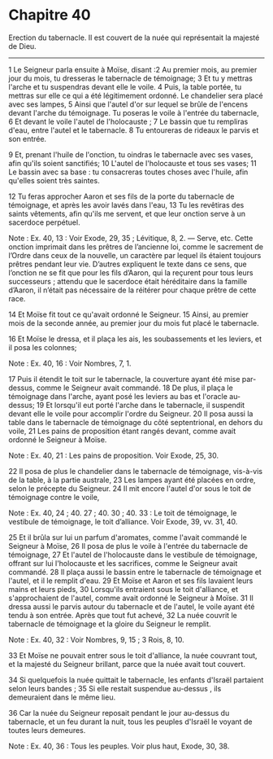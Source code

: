 # Chapitre 40

Erection du tabernacle.
Il est couvert de la nuée qui représentait la majesté de Dieu.

***

1 Le Seigneur parla ensuite à Moïse, disant :2 Au premier mois, au premier jour du mois, tu dresseras le tabernacle de témoignage; 3 Et tu y mettras l'arche et tu suspendras devant elle le voile. 4 Puis, la table portée, tu mettras sur elle ce qui a été légitimement ordonné. Le chandelier sera placé avec ses lampes, 5 Ainsi que l'autel d'or sur lequel se brûle de l'encens devant l'arche du témoignage. Tu poseras le voile à l'entrée du tabernacle, 6 Et devant le voile l'autel de l'holocauste ; 7 Le bassin que tu rempliras d'eau, entre l'autel et le tabernacle. 8 Tu entoureras de rideaux le parvis et son entrée.


9 Et, prenant l'huile de l'onction, tu oindras le tabernacle avec ses vases, afin qu'ils soient sanctifiés; 10 L'autel de l'holocauste et tous ses vases; 11 Le bassin avec sa base : tu consacreras toutes choses avec l'huile, afin qu'elles soient très saintes.


12 Tu feras approcher Aaron et ses fils de la porte du tabernacle de témoignage, et après les avoir lavés dans l'eau, 13 Tu les revêtiras des saints vêtements, afin qu'ils me servent, et que leur onction serve à un sacerdoce perpétuel.

<span class="bible-note">Note : </span> Ex. 40, 13 : Voir Exode, 29, 35 ; Lévitique, 8, 2. ― Serve, etc. Cette onction imprimait dans les prêtres de l’ancienne loi, comme le sacrement de l’Ordre dans ceux de la nouvelle, un caractère par lequel ils étaient toujours prêtres pendant leur vie. D’autres expliquent le texte dans ce sens, que l’onction ne se fit que pour les fils d’Aaron, qui la reçurent pour tous leurs successeurs ; attendu que le sacerdoce était héréditaire dans la famille d’Aaron, il n’était pas nécessaire de la réitérer pour chaque prêtre de cette race.

14 Et Moïse fit tout ce qu'avait ordonné le Seigneur. 15 Ainsi, au premier mois de la seconde année, au premier jour du mois fut placé le tabernacle.


16 Et Moïse le dressa, et il plaça les ais, les soubassements et les leviers, et il posa les colonnes;

<span class="bible-note">Note : </span> Ex. 40, 16 : Voir Nombres, 7, 1.


17 Puis il étendit le toit sur le tabernacle, la couverture ayant été mise par-dessus, comme le Seigneur avait commandé. 18 De plus, il plaça le témoignage dans l'arche, ayant posé les leviers au bas et l'oracle au-dessus; 19 Et lorsqu'il eut porté l'arche dans le tabernacle, il suspendit devant elle le voile pour accomplir l'ordre du Seigneur. 20 Il posa aussi la table dans le tabernacle de témoignage du côté septentrional, en dehors du voile, 21 Les pains de proposition étant rangés devant, comme avait ordonné le Seigneur à Moïse.

<span class="bible-note">Note : </span> Ex. 40, 21 : Les pains de proposition. Voir Exode, 25, 30.

22 Il posa de plus le chandelier dans le tabernacle de témoignage, vis-à-vis de la table, à la partie australe, 23 Les lampes ayant été placées en ordre, selon le précepte du Seigneur. 24 Il mit encore l'autel d'or sous le toit de témoignage contre le voile,

<span class="bible-note">Note : </span> Ex. 40, 24 ; 40. 27 ; 40. 30 ; 40. 33 : Le toit de témoignage, le vestibule de témoignage, le toit d’alliance. Voir Exode, 39, vv. 31, 40.

25 Et il brûla sur lui un parfum d'aromates, comme l'avait commandé le Seigneur à Moïse, 26 Il posa de plus le voile à l'entrée du tabernacle de témoignage, 27 Et l'autel de l'holocauste dans le vestibule de témoignage, offrant sur lui l'holocauste et les sacrifices, comme le Seigneur avait commandé. 28 Il plaça aussi le bassin entre le tabernacle de témoignage et l'autel, et il le remplit d'eau. 29 Et Moïse et Aaron et ses fils lavaient leurs mains et leurs pieds, 30 Lorsqu'ils entraient sous le toit d'alliance, et s'approchaient de l'autel, comme avait ordonné le Seigneur à Moïse. 31 Il dressa aussi le parvis autour du tabernacle et de l'autel, le voile ayant été tendu à son entrée. Après que tout fut achevé, 32 La nuée couvrit le tabernacle de témoignage et la gloire du Seigneur le remplit.

<span class="bible-note">Note : </span> Ex. 40, 32 : Voir Nombres, 9, 15 ; 3 Rois, 8, 10.

33 Et Moïse ne pouvait entrer sous le toit d'alliance, la nuée couvrant tout, et la majesté du Seigneur brillant, parce que la nuée avait tout couvert.


34 Si quelquefois la nuée quittait le tabernacle, les enfants d'Israël partaient selon leurs bandes ; 35 Si elle restait suspendue au-dessus , ils demeuraient dans le même lieu.


36 Car la nuée du Seigneur reposait pendant le jour au-dessus du tabernacle, et un feu durant la nuit, tous les peuples d'Israël le voyant de toutes leurs demeures.

<span class="bible-note">Note : </span> Ex. 40, 36 : Tous les peuples. Voir plus haut, Exode, 30, 38.
